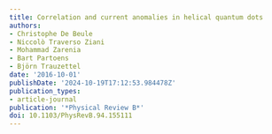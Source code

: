 ```yaml
---
title: Correlation and current anomalies in helical quantum dots
authors:
- Christophe De Beule
- Niccolò Traverso Ziani
- Mohammad Zarenia
- Bart Partoens
- Björn Trauzettel
date: '2016-10-01'
publishDate: '2024-10-19T17:12:53.984478Z'
publication_types:
- article-journal
publication: '*Physical Review B*'
doi: 10.1103/PhysRevB.94.155111
---
```

